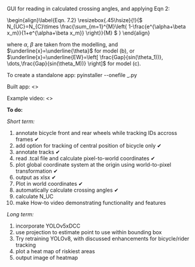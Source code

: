 GUI for reading in calculated crossing angles, and applying Eqn 2:

\begin{align}\label{Eqn. 7.2}
\resizebox{.45\hsize}{!}{$
N_{UC}=N_{C}\times \frac{\sum_{m=1}^{M}\left\{ 1-\frac{e^{\alpha+\beta x_m}}{1+e^{\alpha+\beta x_m}} \right\}}{M}
$
}
\end{align}

where $\alpha$, $\beta$ are taken from the modelling, and $\underline{x}=\underline{\theta}$ for model (b), or $\underline{x}=\underline{EW}=\left[ \frac{Gap}{sin(\theta_1))}, \dots,\frac{Gap}{sin(\theta_M))} \right]$ for model (c).



To create a standalone app: pyinstaller --onefile _.py

Built app: <>

Example video: <>


**To do:**

_Short term:_
1. annotate bicycle front and rear wheels while tracking IDs accross frames ✔
2. add option for tracking of central position of bicycle only ✔
3. annotate tracks ✔
4. read .tcal file and calculate pixel-to-world coordinates ✔
5. plot global coordinate system at the origin using world-to-pixel transformation ✔
6. output as xlsx ✔
7. Plot in world coordinates ✔
9. automatically calculate crossing angles ✔
10. calculate N_UC
11. make How-to video demonstrating functionality and features


_Long term:_
1. incorporate YOLOv5xDCC
2. use projection to estimate point to use within bounding box
3. Try retraining YOLOv8, with discussed enhancements for bicycle/rider tracking
4. plot a heat map of riskiest areas
5. output image of heatmap
